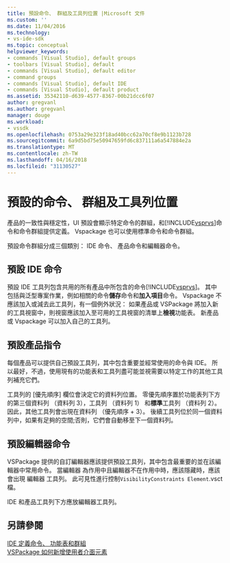 ```yaml
---
title: 預設命令、 群組及工具列位置 |Microsoft 文件
ms.custom: ''
ms.date: 11/04/2016
ms.technology:
- vs-ide-sdk
ms.topic: conceptual
helpviewer_keywords:
- commands [Visual Studio], default groups
- toolbars [Visual Studio], default
- commands [Visual Studio], default editor
- command groups
- commands [Visual Studio], default IDE
- commands [Visual Studio], default product
ms.assetid: 35342110-d639-4577-8367-00b21dcc6f07
author: gregvanl
ms.author: gregvanl
manager: douge
ms.workload:
- vssdk
ms.openlocfilehash: 0753a29e323f18ad40bcc62a70cf8e9b1123b728
ms.sourcegitcommit: 6a9d5bd75e50947659fd6c837111a6a547884e2a
ms.translationtype: MT
ms.contentlocale: zh-TW
ms.lasthandoff: 04/16/2018
ms.locfileid: "31130527"
---
```

# <a name="default-command-group-and-toolbar-placement"></a>預設的命令、 群組及工具列位置
產品的一致性與穩定性，UI 預設會顯示特定命令的群組，和[!INCLUDE[vsprvs](../../code-quality/includes/vsprvs_md.md)]命令和命令群組提供定義。 Vspackage 也可以使用標準命令和命令群組。  
  
 預設命令群組分成三個類別： IDE 命令、 產品命令和編輯器命令。  
  
## <a name="default-ide-commands"></a>預設 IDE 命令  
 預設 IDE 工具列包含共用的所有產品中所包含的命令[!INCLUDE[vsprvs](../../code-quality/includes/vsprvs_md.md)]。 其中包括與泛型專案作業，例如相關的命令**儲存**命令和**加入項目**命令。 Vspackage 不應該加入或減去此工具列，有一個例外狀況： 如果產品或 VSPackage 將加入新的工具視窗中，則視窗應該加入至可用的工具視窗的清單上**檢視**功能表。 新產品或 Vspackage 可以加入自己的工具列。  
  
## <a name="default-product-commands"></a>預設產品指令  
 每個產品可以提供自己預設工具列，其中包含重要並經常使用的命令與 IDE。 所以最好，不過，使用現有的功能表和工具列盡可能並視需要以特定工作的其他工具列補充它們。  
  
 工具列的 [優先順序] 欄位會決定它的資料列位置。 零優先順序置於功能表列下方的第三個資料列 （資料列 3），工具列 （資料列 1） 和**標準**工具列 （資料列 2）。 因此，其他工具列會出現在資料列 （優先順序 + 3）。 後續工具列位於同一個資料列中，如果有足夠的空間;否則，它們會自動移至下一個資料列。  
  
## <a name="default-editor-commands"></a>預設編輯器命令  
 VSPackage 提供的自訂編輯器應該提供預設工具列，其中包含最重要的並在該編輯器中常用命令。 當編輯器 為作用中且編輯器不在作用中時，應該隱藏時，應該會出現 編輯器 工具列。 此可見性進行控制`VisibilityConstraints Element`.vsct 檔。  
  
 IDE 和產品工具列下方應放編輯器工具列。  
  
## <a name="see-also"></a>另請參閱  
 [IDE 定義命令、 功能表和群組](../../extensibility/internals/ide-defined-commands-menus-and-groups.md)   
 [VSPackage 如何新增使用者介面元素](../../extensibility/internals/how-vspackages-add-user-interface-elements.md)